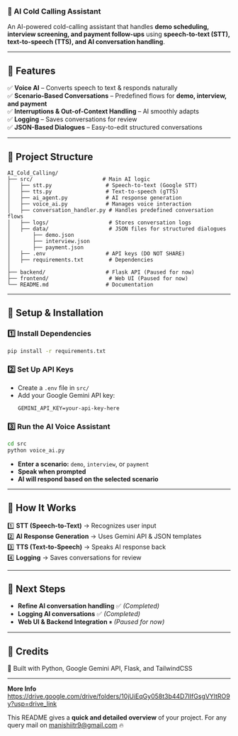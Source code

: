 ### **📌 AI Cold Calling Assistant**
An AI-powered cold-calling assistant that handles **demo scheduling, interview screening, and payment follow-ups** using **speech-to-text (STT), text-to-speech (TTS), and AI conversation handling**.  

---

## **🔹 Features**
✅ **Voice AI** – Converts speech to text & responds naturally  
✅ **Scenario-Based Conversations** – Predefined flows for **demo, interview, and payment**  
✅ **Interruptions & Out-of-Context Handling** – AI smoothly adapts  
✅ **Logging** – Saves conversations for review  
✅ **JSON-Based Dialogues** – Easy-to-edit structured conversations  

---

## **🔹 Project Structure**
```
AI_Cold_Calling/
├── src/                      # Main AI logic
│   ├── stt.py                 # Speech-to-text (Google STT)
│   ├── tts.py                 # Text-to-speech (gTTS)
│   ├── ai_agent.py            # AI response generation
│   ├── voice_ai.py            # Manages voice interaction
│   ├── conversation_handler.py # Handles predefined conversation flows
│   ├── logs/                   # Stores conversation logs
│   ├── data/                   # JSON files for structured dialogues
│       ├── demo.json
│       ├── interview.json
│       ├── payment.json
│   ├── .env                   # API keys (DO NOT SHARE)
│   ├── requirements.txt        # Dependencies
│
├── backend/                   # Flask API (Paused for now)
├── frontend/                   # Web UI (Paused for now)
└── README.md                  # Documentation
```

---

## **🔹 Setup & Installation**
### **1️⃣ Install Dependencies**
```bash
pip install -r requirements.txt
```

### **2️⃣ Set Up API Keys**
- Create a `.env` file in `src/`
- Add your Google Gemini API key:
  ```
  GEMINI_API_KEY=your-api-key-here
  ```

### **3️⃣ Run the AI Voice Assistant**
```bash
cd src
python voice_ai.py
```
- **Enter a scenario:** `demo`, `interview`, or `payment`
- **Speak when prompted**
- **AI will respond based on the selected scenario**

---

## **🔹 How It Works**
1️⃣ **STT (Speech-to-Text)** → Recognizes user input  
2️⃣ **AI Response Generation** → Uses Gemini API & JSON templates  
3️⃣ **TTS (Text-to-Speech)** → Speaks AI response back  
4️⃣ **Logging** → Saves conversations for review  

---

## **🔹 Next Steps**
- **Refine AI conversation handling** ✅ *(Completed)*
- **Logging AI conversations** ✅ *(Completed)*
- **Web UI & Backend Integration** ⏸ *(Paused for now)*  

---

## **📌 Credits**
🚀 Built with Python, Google Gemini API, Flask, and TailwindCSS  

---
**More Info**
https://drive.google.com/drive/folders/10jUiEqGy058t3b44D7IIfGsgVYltRO9y?usp=drive_link

This README gives a **quick and detailed overview** of your project. For any query mail on manishiitr9@gmail.com 🔥
